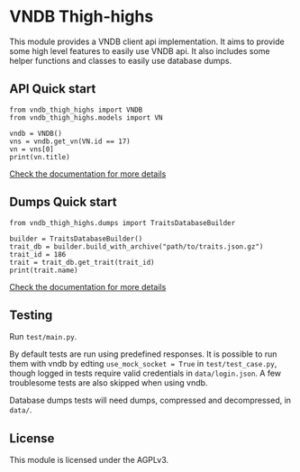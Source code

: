 # VNDB Thigh-highs
This module provides a VNDB client api implementation. It aims to provide some high level features to easily use VNDB api. It also includes some helper functions and classes to easily use database dumps.

## API Quick start
```
from vndb_thigh_highs import VNDB
from vndb_thigh_highs.models import VN

vndb = VNDB()
vns = vndb.get_vn(VN.id == 17)
vn = vns[0]
print(vn.title)
```

[Check the documentation for more details](https://code.blicky.net/FoieGras/vndb-thigh-highs/src/branch/master/docs/vndb_api.md)

## Dumps Quick start
```
from vndb_thigh_highs.dumps import TraitsDatabaseBuilder

builder = TraitsDatabaseBuilder()
trait_db = builder.build_with_archive("path/to/traits.json.gz")
trait_id = 186
trait = trait_db.get_trait(trait_id)
print(trait.name)
```

[Check the documentation for more details](https://code.blicky.net/FoieGras/vndb-thigh-highs/src/branch/master/docs/dump_helpers.md)

## Testing
Run `test/main.py`.

By default tests are run using predefined responses. It is possible to run them with vndb by edting `use_mock_socket = True` in `test/test_case.py`, though logged in tests require valid credentials in `data/login.json`. A few troublesome tests are also skipped when using vndb.

Database dumps tests will need dumps, compressed and decompressed, in `data/`.

## License
This module is licensed under the AGPLv3.
